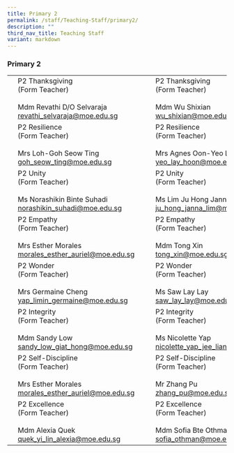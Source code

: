 ```yaml
---
title: Primary 2
permalink: /staff/Teaching-Staff/primary2/
description: ""
third_nav_title: Teaching Staff
variant: markdown
---
```

### Primary 2

|  	|  	|  	|  	|  	|
|---	|---	|---	|---	|---	|
|	| P2 Thanksgiving<br>(Form Teacher)<br><br> Mdm Revathi D/O Selvaraja<br>revathi_selvaraja@moe.edu.sg	|   	| | P2 Thanksgiving <br>(Form Teacher)<br><br>Mdm Wu Shixian<br>wu_shixian@moe.edu.sg|
|	| P2 Resilience<br>(Form Teacher)<br><br>Mrs Loh-Goh Seow Ting<br>goh_seow_ting@moe.edu.sg	|   	| 	| P2 Resilience<br>(Form Teacher)<br><br> Mrs Agnes Oon-Yeo Lay Hoon<br>yeo_lay_hoon@moe.edu.sg|
|	| P2 Unity<br>(Form Teacher)<br><br>Ms Norashikin Binte Suhadi<br>norashikin_suhadi@moe.edu.sg	|   	| | P2 Unity<br>(Form Teacher)<br><br>Ms Lim Ju Hong Janna<br>ju_hong_janna_lim@moe.edu.sg|
|	| P2 Empathy<br>(Form Teacher)<br><br>Mrs Esther Morales<br>morales_esther_auriel@moe.edu.sg	|   	|	| P2 Empathy<br>(Form Teacher)<br><br>Mdm Tong Xin<br>tong_xin@moe.edu.sg|
|	| P2 Wonder<br>(Form Teacher)<br><br>Mrs Germaine Cheng<br>yap_limin_germaine@moe.edu.sg	|   	|  	|  P2 Wonder<br>(Form Teacher)<br><br>Ms Saw Lay Lay<br>saw_lay_lay@moe.edu.sg	|
| 	| P2 Integrity<br>(Form Teacher)<br><br>Mdm Sandy Low<br>sandy_low_giat_hong@moe.edu.sg	|  	|	| P2 Integrity <br>(Form Teacher)<br><br>Ms Nicolette Yap<br>nicolette_yap_jee_lian@moe.edu.sg	|
| 	| P2 Self-Discipline<br>(Form Teacher)<br><br>Mrs Esther Morales<br>morales_esther_auriel@moe.edu.sg<br> 	|   	|	| P2 Self-Discipline <br>(Form Teacher)<br><br>Mr Zhang Pu<br>zhang_pu@moe.edu.sg 	|
| 	| P2 Excellence<br>(Form Teacher)<br><br>Mdm Alexia Quek<br>quek_yi_lin_alexia@moe.edu.sg	|   	|  	| P2 Excellence<br>(Form Teacher)<br><br>Mdm Sofia Bte Othman<br>sofia_othman@moe.edu.sg